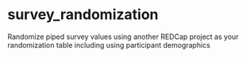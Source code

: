 # survey_randomization
Randomize piped survey values using another REDCap project as your randomization table including using participant demographics
